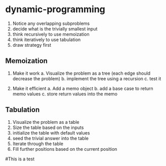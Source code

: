 # dynamic-programming
1. Notice any overlapping subproblems
2. decide what is the  trivially smallest input 
3. think recursively to use memoization
4. think iteratively to use tabulation
5. draw strategy first

## Memoization
1. Make it work
    a. Visualize the problem as a tree (each edge should decrease the problem)
    b. implement the tree using a recursion
    c. test it

2. Make it efficient
    a. Add a memo object
    b. add a base case to return memo values
    c. store return values into the memo

## Tabulation
1. Visualize the problem as a table
2. Size the table based on the inputs
3. initialize the table with default values
4. seed the trivial answer into the table
5. Iterate through the table
6. Fill further positions based on the current position

#This is a test
